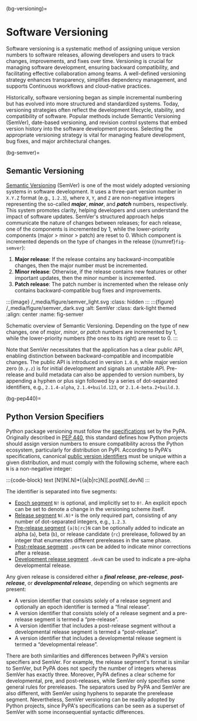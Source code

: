 (bg-versioning)=
# Software Versioning

Software versioning is a systematic method of 
assigning unique version numbers to software releases, 
allowing developers and users 
to track changes, improvements, and fixes over time. 
Versioning is crucial for managing software development, 
ensuring backward compatibility, and facilitating effective collaboration among teams. 
A well-defined versioning strategy enhances transparency, 
simplifies dependency management, 
and supports Continuous workflows and cloud-native practices.

Historically, software versioning began as simple incremental numbering 
but has evolved into more structured and standardized systems. 
Today, versioning strategies often reflect the development lifecycle, 
stability, and compatibility of software. 
Popular methods include Semantic Versioning (SemVer), 
date-based versioning, and revision control systems 
that embed version history into the software development process. 
Selecting the appropriate versioning strategy is vital for managing feature development, 
bug fixes, and major architectural changes.


(bg-semver)=
## Semantic Versioning

[Semantic Versioning](https://semver.org/spec/v2.0.0.html) (SemVer) is one of the 
most widely adopted versioning systems in software development. 
It uses a three-part version number in `X.Y.Z` format (e.g., `1.2.3`),
where `X`, `Y`, and `Z` are non-negative integers 
representing the so-called ***major***, ***minor***, and ***patch*** numbers, respectively. 
This system promotes clarity, helping developers and users 
understand the impact of software updates.
SemVer's structured approach helps communicate 
the nature of changes between releases;
for each release, one of the components is incremented by 1, 
while the lower-priority components (major > minor > patch) are reset to 0. 
Which component is incremented depends on the type of changes in the release ({numref}`fig-semver`):

1. **Major release**: 
  If the release contains any backward-incompatible changes,
  then the major number must be incremented.
2. **Minor release**:
   Otherwise, if the release contains new features or
   other important updates, then the minor number is incremented.
3. **Patch release**:
   The patch number is incremented when the release
   only contains backward-compatible bug fixes and improvements.

:::{image} /_media/figure/semver_light.svg
:class: hidden
:::
:::{figure} /_media/figure/semver_dark.svg
:alt: SemVer
:class: dark-light themed
:align: center
:name: fig-semver

Schematic overview of Semantic Versioning.
Depending on the type of new changes,
one of *major*, *minor*, or *patch* numbers are incremented by 1,
while the lower-priority numbers (the ones to its right) are reset to 0.
:::

Note that SemVer necessitates that the application has a clear public API,
enabling distinction between backward-compatible and incompatible changes.
The public API is introduced in version `1.0.0`, 
while major version zero (`0.y.z`) is for initial development and signals an unstable API.
Pre-release and build metadata can also be appended to version numbers,
by appending a hyphen or plus sign followed by a series of dot-separated identifiers,
e.g., `2.1.4-alpha`, `2.1.4+build.123`, or `2.1.4-beta.2+build.3`. 


(bg-pep440)=
## Python Version Specifiers

Python package versioning must follow the [specifications](https://packaging.python.org/en/latest/specifications/version-specifiers/#version-specifiers)
set by the PyPA. Originally described in [PEP 440](https://peps.python.org/pep-0440/), 
this standard defines how Python projects should assign version numbers 
to ensure compatibility across the Python ecosystem, 
particularly for distribution on PyPI.
According to PyPA's specifications, 
canonical [public version identifiers](https://peps.python.org/pep-0440/#public-version-identifiers)
must be unique within a given distribution,
and must comply with the following scheme, where each `N` is a non-negative integer:

:::{code-block} text
[N!]N(.N)*[{a|b|rc}N][.postN][.devN]
:::

The identifier is separated into five segments:
* [Epoch segment](https://peps.python.org/pep-0440/#version-epochs) `N!`
  is optional, and implicitly set to `0!`. An explicit epoch can be set
  to denote a change in the versioning scheme itself.
* [Release segment](https://peps.python.org/pep-0440/#final-releases) `N(.N)*`
  is the only required part, consisting of any number of dot-separated integers, e.g., `1.2.3`.
* [Pre-release segment](https://peps.python.org/pep-0440/#pre-releases) `{a|b|rc}N`
  can be optionally added to indicate an alpha (`a`), beta (`b`), or release candidate (`rc`) prerelease,
  followed by an integer that enumerates different prereleases in the same phase.
* [Post-release segment](https://peps.python.org/pep-0440/#post-releases) `.postN`
  can be added to indicate minor corrections after a release.
* [Development release segment](https://peps.python.org/pep-0440/#developmental-releases) `.devN`
  can be used to indicate a pre-alpha developmental release.

Any given release is considered either a ***final release***, ***pre-release***, ***post-release***,
or ***developmental release***, depending on which segments are present:
- A version identifier that consists solely of a release segment and optionally an epoch identifier
  is termed a “final release”.
-  A version identifier that consists solely of a release segment and a pre-release segment is
   termed a “pre-release”.
- A version identifier that includes a post-release segment without a developmental release segment
  is termed a “post-release”.
- A version identifier that includes a developmental release segment is termed a “developmental release”.

There are both similarities and differences between PyPA's version specifiers and SemVer.
For example, the release segment's format is similar to SemVer,
but PyPA does not specify the number of integers whereas SemVer has exactly three.
Moreover, PyPA defines a clear scheme for developmental, pre, and post-releases,
while SemVer only specifies some general rules for prereleases.
The separators used by PyPA and SemVer are also different,
with SemVer using hyphens to separate the prerelease segment.
Nevertheless, SemVer versioning can be readily adopted by Python projects,
since PyPA's specifications can be seen as a superset of SemVer
with some inconsequential syntactic differences.
